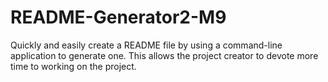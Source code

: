 # README-Generator2-M9
Quickly and easily create a README file by using a command-line application to generate one. This allows the project creator to devote more time to working on the project.
